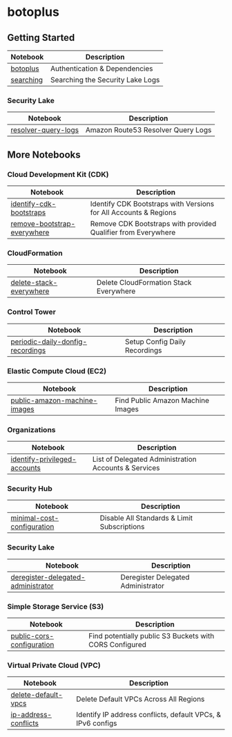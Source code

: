 # botoplus

## Getting Started

| Notebook | Description |
| -------- | ----------- |
| [botoplus](botoplus.ipynb) | Authentication & Dependencies |
| [searching](notebooks/securitylake/searching.ipynb) | Searching the Security Lake Logs |

### Security Lake

| Notebook | Description |
| -------- | ----------- |
| [resolver-query-logs](notebooks/securitylake/resolver-query-logs.ipynb) | Amazon Route53 Resolver Query Logs |

## More Notebooks

### Cloud Development Kit (CDK)

| Notebook | Description |
| -------- | ----------- |
| [identify-cdk-bootstraps](notebooks/cdk/identify-cdk-bootstraps.ipynb) | Identify CDK Bootstraps with Versions for All Accounts & Regions |
| [remove-bootstrap-everywhere](notebooks/cdk/remove-bootstrap-everywhere.ipynb) | Remove CDK Bootstraps with provided Qualifier from Everywhere |

### CloudFormation

| Notebook | Description |
| -------- | ----------- |
| [delete-stack-everywhere](notebooks/cloudformation/delete-stack-everywhere.ipynb) | Delete CloudFormation Stack Everywhere |

### Control Tower

| Notebook | Description |
| -------- | ----------- |
| [periodic-daily-donfig-recordings](notebooks/controltower/periodic-daily-donfig-recordings.ipynb) | Setup Config Daily Recordings |

### Elastic Compute Cloud (EC2)

| Notebook | Description |
| -------- | ----------- |
| [public-amazon-machine-images](notebooks/ec2/public-amazon-machine-images.ipynb) | Find Public Amazon Machine Images |

### Organizations

| Notebook | Description |
| -------- | ----------- |
| [identify-privileged-accounts](notebooks/organizations/identify-privileged-accounts.ipynb) | List of Delegated Administration Accounts & Services |

### Security Hub

| Notebook | Description |
| -------- | ----------- |
| [minimal-cost-configuration](notebooks/securityhub/minimal-cost-configuration.ipynb) | Disable All Standards & Limit Subscriptions |

### Security Lake

| Notebook | Description |
| -------- | ----------- |
| [deregister-delegated-administrator](notebooks/securitylake/deregister-delegated-administrator.ipynb) | Deregister Delegated Administrator |

### Simple Storage Service (S3)

| Notebook | Description |
| -------- | ----------- |
| [public-cors-configuration](notebooks/s3/public-cors-configuration.ipynb) | Find potentially public S3 Buckets with CORS Configured |

### Virtual Private Cloud (VPC)

| Notebook | Description |
| -------- | ----------- |
| [delete-default-vpcs](notebooks/vpc/delete-default-vpcs.ipynb) | Delete Default VPCs Across All Regions |
| [ip-address-conflicts](notebooks/vpc/ip-address-conflicts.ipynb) | Identify IP address conflicts, default VPCs, & IPv6 configs |
